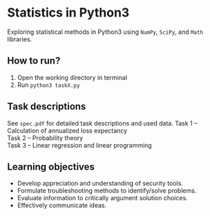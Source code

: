 # Statistics in Python3
Exploring statistical methods in Python3 using `NumPy`, `SciPy`, and `Math` libraries.

## How to run?
1. Open the working directory in terminal
2. Run `python3 taskX.py`

## Task descriptions

See `spec.pdf` for detailed task descriptions and used data.
Task 1 – Calculation of annualized loss expectancy </br>
Task 2 – Probability theory </br>
Task 3 – Linear regression and linear programming

## Learning objectives 
- Develop appreciation and understanding of security tools.
- Formulate troubleshooting methods to identify/solve problems.
- Evaluate information to critically argument solution choices.
- Effectively communicate ideas.
